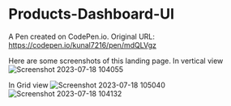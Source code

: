 # Products-Dashboard-UI

A Pen created on CodePen.io. Original URL: https://codepen.io/kunal7216/pen/mdQLVgz

Here are some screenshots of this landing page.
In vertical view
![Screenshot 2023-07-18 104055](https://github.com/kunal7216/Products-Dashboard-UI/assets/112888767/5a423e14-2055-4aa4-bf3a-81ae9f56b19b)


In Grid view
![Screenshot 2023-07-18 105040](https://github.com/kunal7216/Products-Dashboard-UI/assets/112888767/67b9defe-5d3d-493f-951e-d97d74fffd7b)
![Screenshot 2023-07-18 104132](https://github.com/kunal7216/Products-Dashboard-UI/assets/112888767/088c2fc8-bd76-4385-b638-d5b13187780c)


